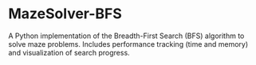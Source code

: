# MazeSolver-BFS
A Python implementation of the Breadth-First Search (BFS) algorithm to solve maze problems. Includes performance tracking (time and memory) and visualization of search progress.

